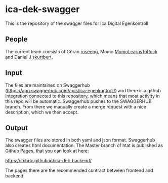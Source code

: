 # ica-dek-swagger

This is the repository of the swagger files for Ica Digital Egenkontroll

## People

The current team consists of Göran [roseeng](https://github.com/roseeng), Momo [MomoLearnsToRock](https://github.com/momolearnstorock) and Daniel J [skurtbert](https://github.com/skurtbert).

## Input

The files are maintained on Swaggerhub (https://app.swaggerhub.com/apis/ica-egenkontroll/) and there is a github integration
connected to this repository, which means that most activity in this repo will be automatic. Swaggerhub pushes to the SWAGGERHUB branch. From there we manually create a merge request with a nice description, which we then accept.

## Output

The swagger files are stored in both yaml and json format.
Swaggerhub also creates html documentation. The Master branch of htat is published as Github Pages, that you can look at here:

https://itchdx.github.io/ica-dek-backend/

The pages there are the recommended contract between frontend and backend.


